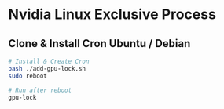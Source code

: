 # Nvidia Linux Exclusive Process

## Clone & Install Cron Ubuntu / Debian
```bash
# Install & Create Cron
bash ./add-gpu-lock.sh
sudo reboot

# Run after reboot
gpu-lock
```
